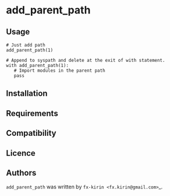 # add_parent_path


## Usage


```
# Just add path
add_parent_path(1)

# Append to syspath and delete at the exit of with statement.
with add_parent_path(1):
   # Import modules in the parent path
   pass
```

## Installation

## Requirements

## Compatibility

## Licence

## Authors

`add_parent_path` was written by `fx-kirin <fx.kirin@gmail.com>`_.
